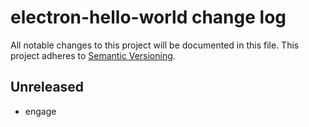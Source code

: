 # electron-hello-world change log

All notable changes to this project will be documented in this file.
This project adheres to [Semantic Versioning](http://semver.org/).

## Unreleased
* engage
